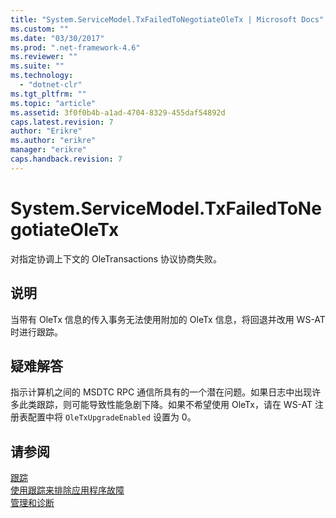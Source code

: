 ```yaml
---
title: "System.ServiceModel.TxFailedToNegotiateOleTx | Microsoft Docs"
ms.custom: ""
ms.date: "03/30/2017"
ms.prod: ".net-framework-4.6"
ms.reviewer: ""
ms.suite: ""
ms.technology: 
  - "dotnet-clr"
ms.tgt_pltfrm: ""
ms.topic: "article"
ms.assetid: 3f0f0b4b-a1ad-4704-8329-455daf54892d
caps.latest.revision: 7
author: "Erikre"
ms.author: "erikre"
manager: "erikre"
caps.handback.revision: 7
---
```

# System.ServiceModel.TxFailedToNegotiateOleTx
对指定协调上下文的 OleTransactions 协议协商失败。  
  
## 说明  
 当带有 OleTx 信息的传入事务无法使用附加的 OleTx 信息，将回退并改用 WS\-AT 时进行跟踪。  
  
## 疑难解答  
 指示计算机之间的 MSDTC RPC 通信所具有的一个潜在问题。如果日志中出现许多此类跟踪，则可能导致性能急剧下降。如果不希望使用 OleTx，请在 WS\-AT 注册表配置中将 `OleTxUpgradeEnabled` 设置为 0。  
  
## 请参阅  
 [跟踪](../../../../../docs/framework/wcf/diagnostics/tracing/index.md)   
 [使用跟踪来排除应用程序故障](../../../../../docs/framework/wcf/diagnostics/tracing/using-tracing-to-troubleshoot-your-application.md)   
 [管理和诊断](../../../../../docs/framework/wcf/diagnostics/index.md)